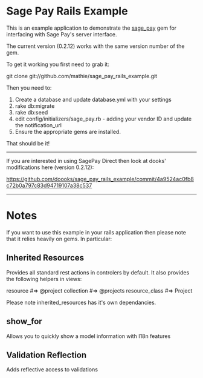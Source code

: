 # Sage Pay Rails Example

This is an example application to demonstrate the [sage_pay](http://github.com/mathie/sage_pay) gem
for interfacing with Sage Pay's server interface.

The current version (0.2.12) works with the same version number of the gem.

To get it working you first need to grab it:

git clone git://github.com/mathie/sage_pay_rails_example.git

Then you need to:

 1. Create a database and update database.yml with your settings
 2. rake db:migrate
 3. rake db:seed
 4. edit config/initializers/sage_pay.rb - adding your vendor ID and update the notification_url
 5. Ensure the appropriate gems are installed.
 
 That should be it!
 
 ---
 
 If you are interested in using SagePay Direct then look at dooks' modifications
 here (version 0.2.12): 
 
 https://github.com/doooks/sage_pay_rails_example/commit/4a9524ac0fb8c72b0a797c83d94719107a38c537
 
 ---
 
 # Notes
 
 If you want to use this example in your rails application then please note that it relies heavily on gems.  In particular:
 
 ## Inherited Resources
 
 Provides all standard rest actions in controlers by default.
 It also provides the following helpers in views:

 resource        #=> @project
 collection      #=> @projects
 resource_class  #=> Project
 
 Please note inherited_resources has it's own dependancies.
 
 ## show_for
 
 Allows you to quickly show a model information with I18n features
 
 ## Validation Reflection
 
 Adds reflective access to validations